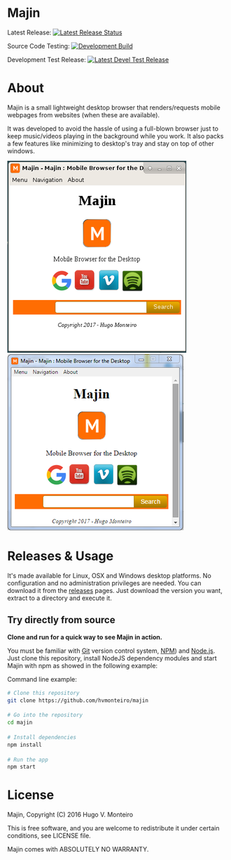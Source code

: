# Majin

Latest Release: [![Latest Release Status](https://travis-ci.org/hvmonteiro/majin.svg?branch=latest)](https://github.com/hvmonteiro/majin/releases/tag/latest)

Source Code Testing: [![Development Build](https://travis-ci.org/hvmonteiro/majin.svg?branch=master)](https://travis-ci.org/hvmonteiro/majin)

Development Test Release: [![Latest Devel Test Release](https://travis-ci.org/hvmonteiro/majin.svg?branch=latest-devel)](https://github.com/hvmonteiro/majin/releases/tag/latest-devel)

# About
Majin is a small lightweight desktop browser that renders/requests mobile webpages from websites (when these are available).

It was developed to avoid the hassle of using a full-blown browser just to keep music/videos playing in the background while you work. It also packs a few features like minimizing to desktop's tray and stay on top of other windows.

![Majin Screenshot for Linux](https://github.com/hvmonteiro/majin/raw/master/src/images/majin-screenshot-linux.png)
![Majin Screenshot for Windows](https://github.com/hvmonteiro/majin/raw/master/src/images/majin-screenshot-windows.png)

# Releases & Usage

It's made available for Linux, OSX and Windows desktop platforms. No configuration and no administration privileges are needed.
You can download it from the [releases](https://github.com/hvmonteiro/majin/releases) pages.
Just download the version you want, extract to a directory and execute it. 


## Try directly from source

**Clone and run for a quick way to see Majin in action.**

You must be familiar with [Git](https://git-scm.com) version control system, [NPM](http://npmjs.com)) and [Node.js](https://nodejs.org/en/download/).
Just clone this repository, install NodeJS dependency modules and start Majin with npm as showed in the following example:

Command line example:
```bash
# Clone this repository
git clone https://github.com/hvmonteiro/majin

# Go into the repository
cd majin

# Install dependencies
npm install

# Run the app 
npm start
```

# License
Majin, Copyright (C) 2016 Hugo V. Monteiro
    
This is free software, and you are welcome to redistribute it under certain conditions, see LICENSE file.
    
Majin comes with ABSOLUTELY NO WARRANTY.

